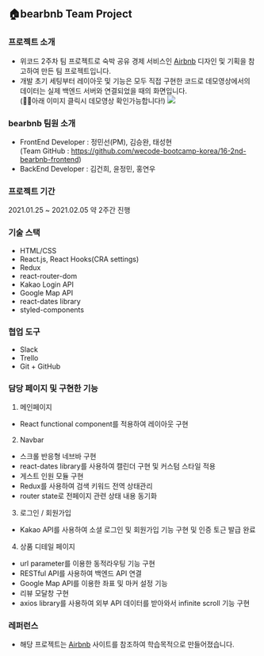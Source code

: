 ## 🏠bearbnb Team Project

### 프로젝트 소개

- 위코드 2주차 팀 프로젝트로 숙박 공유 경제 서비스인 [Airbnb](https://www.airbnb.co.kr/) 디자인 및 기획을 참고하여 만든 팀 프로젝트입니다.
- 개발 초기 세팅부터 레이아웃 및 기능은 모두 직접 구현한 코드로 데모영상에서의 데이터는 실제 백엔드 서버와 연결되었을 때의 화면입니다.
  <br />
  (🤸‍♀️아래 이미지 클릭시 데모영상 확인가능합니다!)
  [![](https://img.youtube.com/vi/RFja9gWiVzs/maxresdefault.jpg)](https://youtu.be/RFja9gWiVzs)

### bearbnb 팀원 소개

- FrontEnd Developer : 정민선(PM), 김승완, 태성현<br />
  (Team GitHub : https://github.com/wecode-bootcamp-korea/16-2nd-bearbnb-frontend)
- BackEnd Developer : 김건희, 윤정민, 홍연우

### 프로젝트 기간

2021.01.25 ~ 2021.02.05 약 2주간 진행

### 기술 스택

- HTML/CSS
- React.js, React Hooks(CRA settings)
- Redux
- react-router-dom
- Kakao Login API
- Google Map API
- react-dates library
- styled-components

### 협업 도구

- Slack
- Trello
- Git + GitHub

### 담당 페이지 및 구현한 기능

1. 메인페이지

- React functional component를 적용하여 레이아웃 구현

2. Navbar

- 스크롤 반응형 네브바 구현
- react-dates library를 사용하여 캘린더 구현 및 커스텀 스타일 적용
- 게스트 인원 모듈 구현
- Redux를 사용하여 검색 키워드 전역 상태관리
- router state로 전페이지 관련 상태 내용 동기화

3. 로그인 / 회원가입

- Kakao API를 사용하여 소셜 로그인 및 회원가입 기능 구현 및 인증 토근 발급 완료

4. 상품 디테일 페이지

- url parameter를 이용한 동적라우팅 기능 구현
- RESTful API를 사용하여 백엔드 API 연결
- Google Map API를 이용한 좌표 및 마커 설정 기능
- 리뷰 모달창 구현
- axios library를 사용하여 외부 API 데이터를 받아와서 infinite scroll 기능 구현

### 레퍼런스

- 해당 프로젝트는 [Airbnb](https://www.airbnb.co.kr/) 사이트를 참조하여 학습목적으로 만들어졌습니다.
